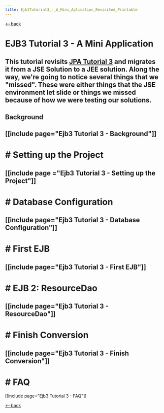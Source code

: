 ```yaml
---
title: Ejb3Tutorial3_-_A_Mini_Aplication_Revisited_Printable
---
```

[<--back]({{site.pagesurl}}/EJB_3_and_Java_Persistence_API)

# EJB3 Tutorial 3 - A Mini Application 

This tutorial revisits [JPA Tutorial 3]({{site.pagesurl}}/JPA_Tutorial_3_-_A_Mini_Application) and migrates it from a JSE Solution to a JEE solution. Along the way, we're going to notice several things that we "missed". These were either things that the JSE environment let slide or things we missed because of how we were testing our solutions.
----
## Background
[[include page="Ejb3 Tutorial 3 - Background"]]
----
# # Setting up the Project 
[[include page ="Ejb3 Tutorial 3 - Setting up the Project"]]
----
# # Database Configuration 
[[include page="Ejb3 Tutorial 3 - Database Configuration"]]
----
# # First EJB 
[[include page="Ejb3 Tutorial 3 - First EJB"]]
----
# # EJB 2: ResourceDao 
[[include page="Ejb3 Tutorial 3 - ResourceDao"]]
----
# # Finish Conversion 
[[include page="Ejb3 Tutorial 3 - Finish Conversion"]]
----
# # FAQ 
[[include page="Ejb3 Tutorial 3 - FAQ"]]

[<--back]({{site.pagesurl}}/EJB_3_and_Java_Persistence_API)
